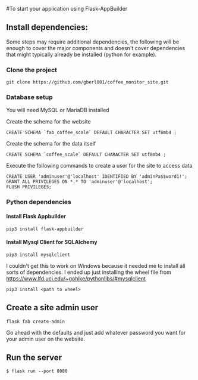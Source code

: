 #To start your application using Flask-AppBuilder

## Install dependencies:
Some steps may require additional dependencies, the following will be enough
to cover the major components and doesn't cover dependencies that might
typically already be installed (python for example).
### Clone the project
    git clone https://github.com/gberl001/coffee_monitor_site.git
### Database setup
You will need MySQL or MariaDB installed

Create the schema for the website

    CREATE SCHEMA `fab_coffee_scale` DEFAULT CHARACTER SET utf8mb4 ;
    
Create the schema for the data itself
        
    CREATE SCHEMA `coffee_scale` DEFAULT CHARACTER SET utf8mb4 ;

Execute the following commands to create a user for the site to access data

    CREATE USER 'adminuser'@'localhost' IDENTIFIED BY 'adminPa$$word1!';
    GRANT ALL PRIVILEGES ON *.* TO 'adminuser'@'localhost';
    FLUSH PRIVILEGES;
    
### Python dependencies
#### Install Flask Appbuilder
    pip3 install flask-appbuilder
#### Install Mysql Client for SQLAlchemy
    pip3 install mysqlclient
I couldn't get this to work on Windows because it needed me to install
all sorts of dependencies. I ended up just installing the wheel file
from https://www.lfd.uci.edu/~gohlke/pythonlibs/#mysqlclient

    pip3 install <path to wheel>

## Create a site admin user

    flask fab create-admin
Go ahead with the defaults and just add whatever password you want for your
admin user on the website.

## Run the server

    $ flask run --port 8080

